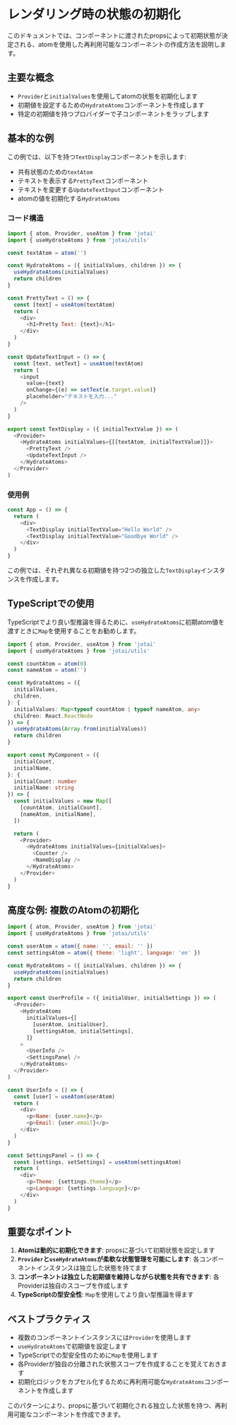 # レンダリング時の状態の初期化

このドキュメントでは、コンポーネントに渡されたpropsによって初期状態が決定される、atomを使用した再利用可能なコンポーネントの作成方法を説明します。

## 主要な概念

- `Provider`と`initialValues`を使用してatomの状態を初期化します
- 初期値を設定するための`HydrateAtoms`コンポーネントを作成します
- 特定の初期値を持つプロバイダーで子コンポーネントをラップします

## 基本的な例

この例では、以下を持つ`TextDisplay`コンポーネントを示します:
- 共有状態のための`textAtom`
- テキストを表示する`PrettyText`コンポーネント
- テキストを変更する`UpdateTextInput`コンポーネント
- atomの値を初期化する`HydrateAtoms`

### コード構造

```javascript
import { atom, Provider, useAtom } from 'jotai'
import { useHydrateAtoms } from 'jotai/utils'

const textAtom = atom('')

const HydrateAtoms = ({ initialValues, children }) => {
  useHydrateAtoms(initialValues)
  return children
}

const PrettyText = () => {
  const [text] = useAtom(textAtom)
  return (
    <div>
      <h1>Pretty Text: {text}</h1>
    </div>
  )
}

const UpdateTextInput = () => {
  const [text, setText] = useAtom(textAtom)
  return (
    <input
      value={text}
      onChange={(e) => setText(e.target.value)}
      placeholder="テキストを入力..."
    />
  )
}

export const TextDisplay = ({ initialTextValue }) => (
  <Provider>
    <HydrateAtoms initialValues={[[textAtom, initialTextValue]]}>
      <PrettyText />
      <UpdateTextInput />
    </HydrateAtoms>
  </Provider>
)
```

### 使用例

```javascript
const App = () => {
  return (
    <div>
      <TextDisplay initialTextValue="Hello World" />
      <TextDisplay initialTextValue="Goodbye World" />
    </div>
  )
}
```

この例では、それぞれ異なる初期値を持つ2つの独立した`TextDisplay`インスタンスを作成します。

## TypeScriptでの使用

TypeScriptでより良い型推論を得るために、`useHydrateAtoms`に初期atom値を渡すときに`Map`を使用することをお勧めします。

```typescript
import { atom, Provider, useAtom } from 'jotai'
import { useHydrateAtoms } from 'jotai/utils'

const countAtom = atom(0)
const nameAtom = atom('')

const HydrateAtoms = ({
  initialValues,
  children,
}: {
  initialValues: Map<typeof countAtom | typeof nameAtom, any>
  children: React.ReactNode
}) => {
  useHydrateAtoms(Array.from(initialValues))
  return children
}

export const MyComponent = ({
  initialCount,
  initialName,
}: {
  initialCount: number
  initialName: string
}) => {
  const initialValues = new Map([
    [countAtom, initialCount],
    [nameAtom, initialName],
  ])

  return (
    <Provider>
      <HydrateAtoms initialValues={initialValues}>
        <Counter />
        <NameDisplay />
      </HydrateAtoms>
    </Provider>
  )
}
```

## 高度な例: 複数のAtomの初期化

```javascript
import { atom, Provider, useAtom } from 'jotai'
import { useHydrateAtoms } from 'jotai/utils'

const userAtom = atom({ name: '', email: '' })
const settingsAtom = atom({ theme: 'light', language: 'en' })

const HydrateAtoms = ({ initialValues, children }) => {
  useHydrateAtoms(initialValues)
  return children
}

export const UserProfile = ({ initialUser, initialSettings }) => (
  <Provider>
    <HydrateAtoms
      initialValues={[
        [userAtom, initialUser],
        [settingsAtom, initialSettings],
      ]}
    >
      <UserInfo />
      <SettingsPanel />
    </HydrateAtoms>
  </Provider>
)

const UserInfo = () => {
  const [user] = useAtom(userAtom)
  return (
    <div>
      <p>Name: {user.name}</p>
      <p>Email: {user.email}</p>
    </div>
  )
}

const SettingsPanel = () => {
  const [settings, setSettings] = useAtom(settingsAtom)
  return (
    <div>
      <p>Theme: {settings.theme}</p>
      <p>Language: {settings.language}</p>
    </div>
  )
}
```

## 重要なポイント

1. **Atomは動的に初期化できます**: propsに基づいて初期状態を設定します
2. **`Provider`と`useHydrateAtoms`が柔軟な状態管理を可能にします**: 各コンポーネントインスタンスは独立した状態を持てます
3. **コンポーネントは独立した初期値を維持しながら状態を共有できます**: 各Providerは独自のスコープを作成します
4. **TypeScriptの型安全性**: `Map`を使用してより良い型推論を得ます

## ベストプラクティス

- 複数のコンポーネントインスタンスには`Provider`を使用します
- `useHydrateAtoms`で初期値を設定します
- TypeScriptでの型安全性のために`Map`を使用します
- 各Providerが独自の分離された状態スコープを作成することを覚えておきます
- 初期化ロジックをカプセル化するために再利用可能な`HydrateAtoms`コンポーネントを作成します

このパターンにより、propsに基づいて初期化される独立した状態を持つ、再利用可能なコンポーネントを作成できます。
